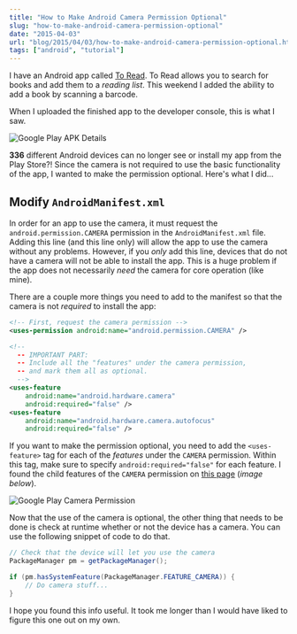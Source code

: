 ```yaml
---
title: "How to Make Android Camera Permission Optional"
slug: "how-to-make-android-camera-permission-optional"
date: "2015-04-03"
url: "blog/2015/04/03/how-to-make-android-camera-permission-optional.html"
tags: ["android", "tutorial"]
---
```


I have an Android app called [To Read](https://play.google.com/store/apps/details?id=com.gregschier.toread&hl=en).
To Read allows you to search for books and add them to a *reading list*. This
weekend I added the ability to add a book by scanning a barcode.

When I uploaded the finished app to the developer console, this is what I saw.

![Google Play APK Details](/images/apk_details.png)

**336** different Android devices can no longer see or install my app from the
Play Store?! Since the camera is not required to use the basic functionality of
the app, I wanted to make the permission optional. Here's what I did...


Modify `AndroidManifest.xml`
----------------------------

In order for an app to use the camera, it must request the
`android.permission.CAMERA` permission in the `AndroidManifest.xml` file.
Adding this line (and this line only) will allow the app to use the camera
without any problems.  However, if you *only* add this line, devices that do
not have a camera will not be able to install the app. This is a huge problem
if the app does not necessarily *need* the camera for core operation
(like mine).

There are a couple more things you need to add to the manifest so that the
camera is not *required* to install the app:

```xml
<!-- First, request the camera permission -->
<uses-permission android:name="android.permission.CAMERA" />

<!--
  -- IMPORTANT PART:
  -- Include all the "features" under the camera permission,
  -- and mark them all as optional.
  -->
<uses-feature
    android:name="android.hardware.camera"
    android:required="false" />
<uses-feature
    android:name="android.hardware.camera.autofocus"
    android:required="false" />
```

If you want to make the permission optional, you need to add the
`<uses-feature>` tag for each of the *features* under the `CAMERA` permission.
Within this tag, make sure to specify `android:required="false"` for each
feature. I found the child features of the `CAMERA` permission on
[this page](https://developer.android.com/guide/topics/manifest/uses-feature-element.html)
(*image below*).

![Google Play Camera Permission](/images/camera_permission.png)

Now that the use of the camera is optional, the other thing that needs to be
done is check at runtime whether or not the device has a camera. You can use
the following snippet of code to do that.

```java
// Check that the device will let you use the camera
PackageManager pm = getPackageManager();

if (pm.hasSystemFeature(PackageManager.FEATURE_CAMERA)) {
    // Do camera stuff...
}
```

I hope you found this info useful. It took me longer than I would have liked
to figure this one out on my own.

